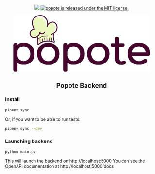 <p align="center">
  <img src="https://img.shields.io/badge/version-0.1.0-green"/>
  <a href="https://github.com/domidemps/popote/blob/master/LICENSE">
    <img src="https://img.shields.io/badge/license-MIT-blue" alt="popote is released under the MIT license." />
  </a>
</p>

<p align="center">
  <img src="https://github.com/domidemps/popote/blob/master/frontend/images/popote_logo.png" width="450px;"/>
</p>

<h2 align="center">Popote Backend</h2>

### Install

```bash
pipenv sync
```
Or, if you want to be able to run tests:
```bash
pipenv sync --dev
```


### Launching backend
```bash
python main.py
```
This will launch the backend on http://localhost:5000
You can see the OpenAPI documentation at http://localhost:5000/docs
